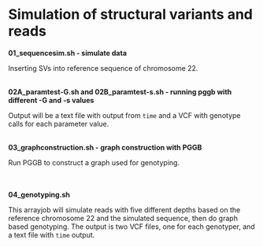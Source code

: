 
# Simulation of structural variants and reads

**01_sequencesim.sh - simulate data**

Inserting SVs into reference sequence of chromosome 22.  
<br/>


**02A_paramtest-G.sh and 02B_paramtest-s.sh - running pggb with different -G and -s values**

Output will be a text file with output from `time` and a VCF with genotype calls for each parameter value.  
<br/>

**03_graphconstruction.sh - graph construction with PGGB**

Run PGGB to construct a graph used for genotyping.   
<br/>
<br/>

**04_genotyping.sh**

This arrayjob will simulate reads with five different depths based on the reference chromosome 22 and the simulated sequence, then do graph based genotyping.
The output is two VCF files, one for each genotyper, and a text file with `time` output.  
